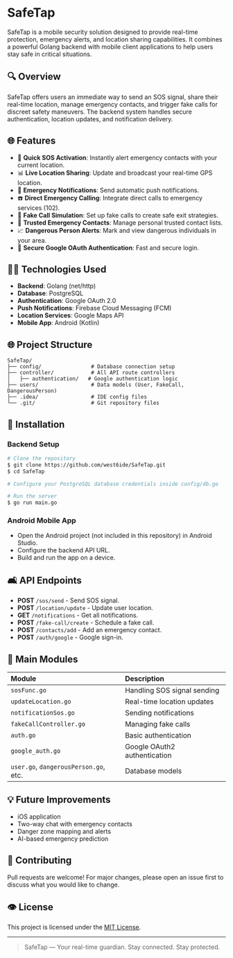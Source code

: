 # SafeTap

SafeTap is a mobile security solution designed to provide real-time protection, emergency alerts, and location sharing capabilities. It combines a powerful Golang backend with mobile client applications to help users stay safe in critical situations.

## 🔍 Overview
SafeTap offers users an immediate way to send an SOS signal, share their real-time location, manage emergency contacts, and trigger fake calls for discreet safety maneuvers. The backend system handles secure authentication, location updates, and notification delivery.

## 🌐 Features
- 📲 **Quick SOS Activation**: Instantly alert emergency contacts with your current location.
- 📊 **Live Location Sharing**: Update and broadcast your real-time GPS location.
- 📢 **Emergency Notifications**: Send automatic push notifications.
- ☎️ **Direct Emergency Calling**: Integrate direct calls to emergency services (102).
- 🤖 **Fake Call Simulation**: Set up fake calls to create safe exit strategies.
- 👥 **Trusted Emergency Contacts**: Manage personal trusted contact lists.
- 📈 **Dangerous Person Alerts**: Mark and view dangerous individuals in your area.
- 🔑 **Secure Google OAuth Authentication**: Fast and secure login.

## 👨‍💼 Technologies Used
- **Backend**: Golang (net/http)
- **Database**: PostgreSQL
- **Authentication**: Google OAuth 2.0
- **Push Notifications**: Firebase Cloud Messaging (FCM)
- **Location Services**: Google Maps API
- **Mobile App**: Android (Kotlin)

## 🌐 Project Structure
```
SafeTap/
├── config/                # Database connection setup
├── controller/            # All API route controllers
│   ├── authentication/   # Google authentication logic
├── users/                 # Data models (User, FakeCall, DangerousPerson)
├── .idea/                 # IDE config files
└── .git/                  # Git repository files
```

## 📆 Installation

### Backend Setup
```bash
# Clone the repository
$ git clone https://github.com/west6ide/SafeTap.git
$ cd SafeTap

# Configure your PostgreSQL database credentials inside config/db.go

# Run the server
$ go run main.go
```

### Android Mobile App
- Open the Android project (not included in this repository) in Android Studio.
- Configure the backend API URL.
- Build and run the app on a device.

## 🛋️ API Endpoints
- **POST** `/sos/send` - Send SOS signal.
- **POST** `/location/update` - Update user location.
- **GET** `/notifications` - Get all notifications.
- **POST** `/fake-call/create` - Schedule a fake call.
- **POST** `/contacts/add` - Add an emergency contact.
- **POST** `/auth/google` - Google sign-in.

## 🔄 Main Modules
| Module | Description |
| :--- | :--- |
| `sosFunc.go` | Handling SOS signal sending |
| `updateLocation.go` | Real-time location updates |
| `notificationSos.go` | Sending notifications |
| `fakeCallController.go` | Managing fake calls |
| `auth.go` | Basic authentication |
| `google_auth.go` | Google OAuth2 authentication |
| `user.go`, `dangerousPerson.go`, etc. | Database models |

## 💡 Future Improvements
- iOS application
- Two-way chat with emergency contacts
- Danger zone mapping and alerts
- AI-based emergency prediction

## 🌟 Contributing
Pull requests are welcome! For major changes, please open an issue first to discuss what you would like to change.

## 👁️ License
This project is licensed under the [MIT License](LICENSE).

---

> SafeTap — Your real-time guardian. Stay connected. Stay protected.

